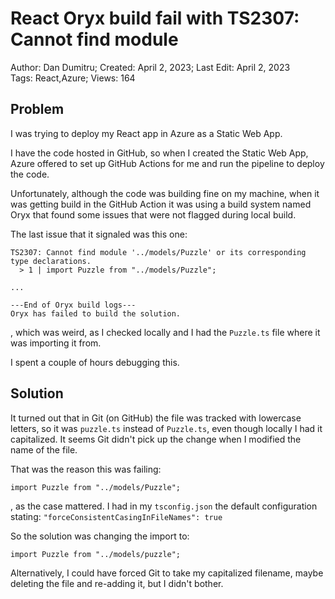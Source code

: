 # React Oryx build fail with TS2307: Cannot find module

Author: Dan Dumitru; Created: April 2, 2023; Last Edit: April 2, 2023  
Tags: React,Azure; Views: 164

## Problem

I was trying to deploy my React app in Azure as a Static Web App.

I have the code hosted in GitHub, so when I created the Static Web App, Azure offered to set up GitHub Actions for me and run the pipeline to deploy the code.

Unfortunately, although the code was building fine on my machine, when it was getting build in the GitHub Action it was using a build system named Oryx that found some issues that were not flagged during local build.

The last issue that it signaled was this one:

```
TS2307: Cannot find module '../models/Puzzle' or its corresponding type declarations.
  > 1 | import Puzzle from "../models/Puzzle";

...

---End of Oryx build logs---
Oryx has failed to build the solution.
```

, which was weird, as I checked locally and I had the `Puzzle.ts` file where it was importing it from.

I spent a couple of hours debugging this.

## Solution

It turned out that in Git (on GitHub) the file was tracked with lowercase letters, so it was `puzzle.ts` instead of `Puzzle.ts`, even though locally I had it capitalized. It seems Git didn't pick up the change when I modified the name of the file.

That was the reason this was failing:

```
import Puzzle from "../models/Puzzle";
```
, as the case mattered. I had in my `tsconfig.json` the default configuration stating: `"forceConsistentCasingInFileNames": true`

So the solution was changing the import to:

```
import Puzzle from "../models/puzzle";
```

Alternatively, I could have forced Git to take my capitalized filename, maybe deleting the file and re-adding it, but I didn't bother.
